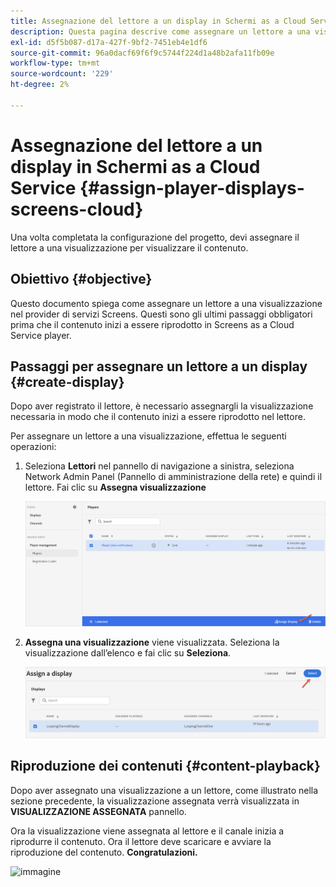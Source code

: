 ```yaml
---
title: Assegnazione del lettore a un display in Schermi as a Cloud Service
description: Questa pagina descrive come assegnare un lettore a una visualizzazione in Screens as a Cloud Service.
exl-id: d5f5b087-d17a-427f-9bf2-7451eb4e1df6
source-git-commit: 96a0dacf69f6f9c5744f224d1a48b2afa11fb09e
workflow-type: tm+mt
source-wordcount: '229'
ht-degree: 2%

---
```


# Assegnazione del lettore a un display in Schermi as a Cloud Service {#assign-player-displays-screens-cloud}

Una volta completata la configurazione del progetto, devi assegnare il lettore a una visualizzazione per visualizzare il contenuto.

## Obiettivo {#objective}

Questo documento spiega come assegnare un lettore a una visualizzazione nel provider di servizi Screens. Questi sono gli ultimi passaggi obbligatori prima che il contenuto inizi a essere riprodotto in Screens as a Cloud Service player.

## Passaggi per assegnare un lettore a un display {#create-display}

Dopo aver registrato il lettore, è necessario assegnargli la visualizzazione necessaria in modo che il contenuto inizi a essere riprodotto nel lettore.

Per assegnare un lettore a una visualizzazione, effettua le seguenti operazioni:

1. Seleziona **Lettori** nel pannello di navigazione a sinistra, seleziona Network Admin Panel (Pannello di amministrazione della rete) e quindi il lettore. Fai clic su **Assegna visualizzazione**

   ![immagine](/help/screens-cloud/assets/player/register-player7.png)

1. **Assegna una visualizzazione** viene visualizzata. Seleziona la visualizzazione dall’elenco e fai clic su **Seleziona**.

   ![immagine](/help/screens-cloud/assets/player/register-player8.png)

## Riproduzione dei contenuti {#content-playback}

Dopo aver assegnato una visualizzazione a un lettore, come illustrato nella sezione precedente, la visualizzazione assegnata verrà visualizzata in **VISUALIZZAZIONE ASSEGNATA** pannello.

Ora la visualizzazione viene assegnata al lettore e il canale inizia a riprodurre il contenuto. Ora il lettore deve scaricare e avviare la riproduzione del contenuto. **Congratulazioni.**

![immagine](/help/screens-cloud/assets/player/output.gif)
